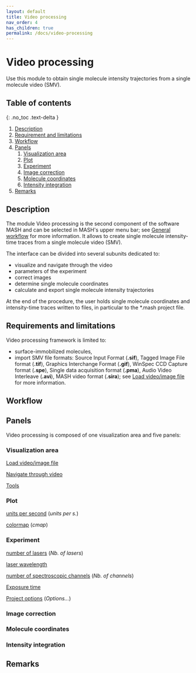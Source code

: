 ```yaml
---
layout: default
title: Video processing
nav_order: 4
has_children: true
permalink: /docs/video-processing
---
```


# Video processing
<!-- Automatically generated TOC does not allow to return to the previous page after clicking one of its link
I'd rather use hand-made TOC until we find a better solution
{: .no_toc } -->

Use this module to obtain single molecule intensity trajectories from a single molecule video (SMV).

## Table of contents
{: .no_toc .text-delta }

<!-- 1. TOC
{:toc} -->

1. [Description](video-processing.html#description)
1. [Requirement and limitations](video-processing.html#requirements-and-limitations)
1. [Workflow](video-processing.html#workflow)
1. [Panels](video-processing.html#panels)
   1. [Visualization area](video-processing.html#visualization-area)
   1. [Plot](video-processing.html#plot)
   1. [Experiment](video-processing.html#experiment)
   1. [Image correction](video-processing.html#image-correction)
   1. [Molecule coordinates](video-processing.html#molecule-coordinates)
   1. [Intensity integration](video-processing.html#intensity-integration)
1. [Remarks](video-processing.html#remarks)

## Description

The module Video processing is the second component of the software MASH and can be selected in MASH's upper menu bar; see <a href="../Getting_started.html#general-workflow">General workflow</a> for more information.
It allows to create single molecule intensity-time traces from a single molecule video (SMV).

The interface can be divided into several subunits dedicated to:
* visualize and navigate through the video
* parameters of the experiment
* correct images
* determine single molecule coordinates
* calculate and export single molecule intensity trajectories

At the end of the procedure, the user holds single molecule coordinates and intensity-time traces written to files, in particular to the *.mash project file.

## Requirements and limitations

Video processing framework is limited to:
* surface-immobilized molecules,
* import SMV file formats: Source Input Format (**.sif**), Tagged Image File format (**.tif**), Graphics Interchange Format (**.gif**), WinSpec CCD Capture format (**.spe**), Single data acquisition format (**.pma**), Audio Video Interleave (**.avi**), MASH video format (**.sira**); see <a href="video-processing.html#loadvid">Load video/image file</a> for more information.

## Workflow

## Panels

Video processing is composed of one visualization area and five panels:

### Visualization area

<span id="loadvid"><u>Load video/image file</u></span>

<span id="navvid"><u>Navigate through video</u></span>

<span id="tools"><u>Tools</u></span>

### Plot

<span id="persec"><u>units per second</u> (*units per s.*)</span>

<span id="persec"><u>colormap</u> (*cmap*)</span>

### Experiment

<span id="Nlasers"><u>number of lasers</u> (*Nb. of lasers*)</span>

<span id="ilaserwl"><u>laser wavelength</u></span>

<span id="Nchan"><u>number of spectroscopic channels</u> (*Nb. of channels*)</span>

<span id="expt"><u>Exposure time</u></span>

<span id="projopt"><u>Project options</u> (*Options...*)</span>

### Image correction

### Molecule coordinates

### Intensity integration

## Remarks